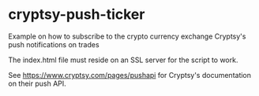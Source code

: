 cryptsy-push-ticker
===================

Example on how to subscribe to the crypto currency exchange Cryptsy's push notifications on trades

The index.html file must reside on an SSL server for the script to work.

See https://www.cryptsy.com/pages/pushapi for Cryptsy's documentation on their push API.
